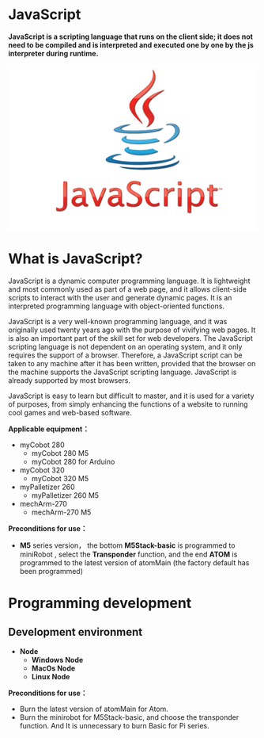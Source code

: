 # JavaScript 
**JavaScript is a scripting language that runs on the client side; it does not need to be compiled and is interpreted and executed one by one by the js interpreter during runtime.**

<img src=../resourse/11-ApplicationBaseJavaScript/js.png width="600" align="center">
<br>

# What is JavaScript?

JavaScript is a dynamic computer programming language. It is lightweight and most commonly used as part of a web page, and it allows client-side scripts to interact with the user and generate dynamic pages. It is an interpreted programming language with object-oriented functions.<br>

JavaScript is a very well-known programming language, and it was originally used twenty years ago with the purpose of vivifying web pages.
 It is also an important part of the skill set for web developers. The JavaScript scripting language is not dependent on an operating system, and it only requires the support of a browser. Therefore, a JavaScript script can be taken to any machine after it has been written, provided that the browser on the machine supports the JavaScript scripting language. JavaScript is already supported by most browsers.

JavaScript is easy to learn but difficult to master, and it is used for a variety of purposes, from simply enhancing the functions of a website to running cool games and web-based software.


**Applicable equipment：**

- myCobot 280
  - myCobot 280 M5
  - myCobot 280 for Arduino <br>
- myCobot 320
  - myCobot 320 M5<br>
- myPalletizer 260
  - myPalletizer 260 M5 <br>
- mechArm-270
  - mechArm-270 M5

**Preconditions for use：**

- **M5** series version， the bottom **M5Stack-basic** is programmed to miniRobot , select the  **Transponder** function, and the end **ATOM** is programmed to the latest version of atomMain (the factory default has been programmed)

# Programming development

## Development environment

- **Node**<br>
    - **Windows Node**<br>
    - **MacOs Node**<br>
    - **Linux Node**<br>

**Preconditions for use：**

- Burn the latest version of atomMain for Atom.
- Burn the minirobot for M5Stack-basic, and choose the transponder function. And It is unnecessary to burn Basic for Pi series.
